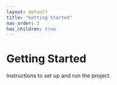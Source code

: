 ```yaml
---
layout: default
title: "Getting Started"
nav_order: 3
has_children: true
---
```


# Getting Started
Instructions to set up and run the project.
